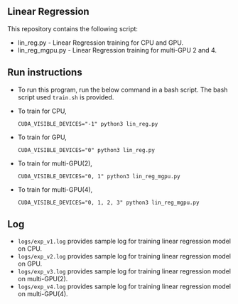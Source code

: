 ## Linear Regression

This repository contains the following script:
* lin_reg.py - Linear Regression training for CPU and GPU.
* lin_reg_mgpu.py - Linear Regression training for multi-GPU 2 and 4.

## Run instructions

* To run this program, run the below command in a bash script. The bash script used `train.sh` is provided.

* To train for CPU,

    `CUDA_VISIBLE_DEVICES="-1" python3 lin_reg.py`

* To train for GPU,

    `CUDA_VISIBLE_DEVICES="0" python3 lin_reg.py`

* To train for multi-GPU(2),

    `CUDA_VISIBLE_DEVICES="0, 1" python3 lin_reg_mgpu.py`

* To train for multi-GPU(4),

    `CUDA_VISIBLE_DEVICES="0, 1, 2, 3" python3 lin_reg_mgpu.py`

## Log
* `logs/exp_v1.log` provides sample log for training linear regression model on CPU.
* `logs/exp_v2.log` provides sample log for training linear regression model on GPU.
* `logs/exp_v3.log` provides sample log for training linear regression model on multi-GPU(2).
* `logs/exp_v4.log` provides sample log for training linear regression model on multi-GPU(4).

